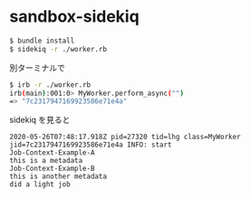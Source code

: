 # sandbox-sidekiq

```sh
$ bundle install
$ sidekiq -r ./worker.rb
```

別ターミナルで

```sh
$ irb -r ./worker.rb 
irb(main):001:0> MyWorker.perform_async("")
=> "7c2317947169923586e71e4a"
```

sidekiq を見ると

```
2020-05-26T07:48:17.918Z pid=27320 tid=lhg class=MyWorker jid=7c2317947169923586e71e4a INFO: start
Job-Context-Example-A
this is a metadata
Job-Context-Example-B
this is another metadata
did a light job
```
